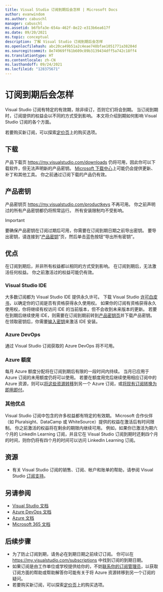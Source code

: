 ```yaml
---
title: Visual Studio 订阅到期后会怎样 | Microsoft Docs
author: evanwindom
ms.author: cabuschl
manager: cabuschl
ms.assetid: b6fbfa3e-654a-462f-8e22-e313b6ea617f
ms.date: 09/20/2021
ms.topic: conceptual
description: 了解 Visual Studio 订阅到期后会怎样
ms.openlocfilehash: abc20ca49b51a2c4eae748bfae1051771a38284d
ms.sourcegitcommit: 8e74969ff61b609c89b3139434dff5a742c18ff4
ms.translationtype: HT
ms.contentlocale: zh-CN
ms.lasthandoff: 09/24/2021
ms.locfileid: "128375671"
---
```

# <a name="what-happens-when-your-subscription-expires"></a>订阅到期后会怎样
Visual Studio 订阅有特定的有效期，除非续订，否则它们将会到期。  当订阅到期时，订阅提供的权益会以不同的方式受到影响。  本文将介绍到期如何影响 Visual Studio 订阅的各个方面。 

若要购买新订阅，可以探索[定价页](https://visualstudio.microsoft.com/vs/pricing)上的购买选项。

## <a name="downloads"></a>下载
产品下载页 <https://my.visualstudio.com/downloads> 仍将可用，因此你可以下载软件，但无法声明新的产品密钥。  [Microsoft 下载中心](https://www.microsoft.com/downloads)上可能仍会提供更新、补丁和其他工具。  你之前通过订阅下载的产品仍有效。

## <a name="product-keys"></a>产品密钥
产品密钥页 <https://my.visualstudio.com/productkeys> 不再可用。  你之前声明过的所有产品密钥都仍将照常运行。  所有安装限制均不受影响。  
> [!IMPORTANT]
> 要确保产品密钥在订阅过期后可用，你需要在订阅到期日期之前导出密钥。 要导出密钥，请连接到“[产品密钥](https://my.visualstudio.com/productkeys)”页，然后单击蓝色按钮“导出所有密钥”。  

## <a name="benefits"></a>优点 
在订阅到期后，并非所有权益都以相同的方式受到影响。  在订阅到期后，无法激活任何权益。  你之前激活过的权益可能仍有效。  

### <a name="visual-studio-ide"></a>Visual Studio IDE
大多数订阅都为 Visual Studio IDE 提供永久许可。 下载 Visual Studio [许可白皮书](https://aka.ms/vslicensing)，以确定你的订阅是否有资格获得永久使用权。  如果你的订阅有资格获得永久使用权，你将继续有权访问 IDE 的当前版本，但不会收到未来版本的更新。 若要在到期后继续使用 IDE，则需要在订阅到期前转到[产品密钥页](https://my.visualstudio.com/productkeys)并下载产品密钥。  在领取密钥后，你需要[输入密钥](https://docs.microsoft.com/visualstudio/ide/how-to-unlock-visual-studio?view=vs-2019#enter-a-product-key)来激活 IDE 安装。  

### <a name="azure-devops"></a>Azure DevOps
通过 Visual Studio 订阅获取的 Azure DevOps 将不可用。  

### <a name="azure-credits"></a>Azure 额度
每月 Azure 额度分配将在订阅到期后有限的一段时间内持续。  当月已应用于 Azure 订阅的未用额度仍将可以使用。  若要在额度用完后继续使用相应订阅中的 Azure 资源，则可以[将这些资源转移](/azure/azure-resource-manager/management/move-resource-group-and-subscription)到另一个 Azure 订阅，或[将现有订阅转换为即用即付](/azure/cost-management-billing/manage/spending-limit#remove-the-spending-limit-in-azure-portal)。

### <a name="other-benefits"></a>其他优点 
Visual Studio 订阅中包含的许多权益都有特定的有效期。  Microsoft 合作伙伴（如 Pluralsight、DataCamp 或 WhiteSource）提供的权益在激活后有时间限制。  你之前激活的权益将在剩余的期限内继续可用。  例如，如果你已激活为期六个月的 LinkedIn Learning 订阅，并且它在 Visual Studio 订阅到期时还剩四个月的时间，则你仍将有四个月的时间可以访问 LinkedIn Learning 订阅。  

## <a name="resources"></a>资源
- 有关 Visual Studio 订阅的销售、订阅、帐户和账单的帮助，请参阅 Visual Studio [订阅支持](https://aka.ms/vssubscriberhelp)。

## <a name="see-also"></a>另请参阅
- [Visual Studio 文档](/visualstudio/)
- [Azure DevOps 文档](/azure/devops/)
- [Azure 文档](/azure/)
- [Microsoft 365 文档](/microsoft-365/)

## <a name="next-steps"></a>后续步骤
- 为了防止订阅到期，请务必在到期日期之前续订订阅。  你可以在 <https://my.visualstudio.com/subscriptions> 中找到订阅的到期日期。
- 如果订阅是由工作单位或学校提供给你的，不妨[联系你的订阅管理员](contact-my-admin.md)，以获取订阅方面的帮助或帮助解答你可能有关于将 Azure 资源转移到另一个订阅的疑问。
- 若要购买新订阅，可以探索[定价页](https://visualstudio.microsoft.com/vs/pricing)上的购买选项。